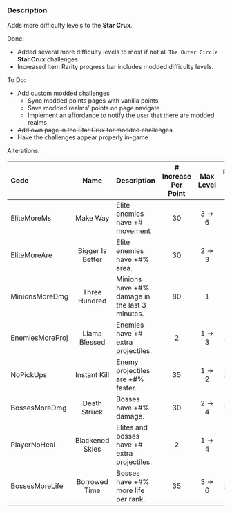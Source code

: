 ﻿### Description
Adds more difficulty levels to the **Star Crux**.

Done:
- Added several more difficulty levels to most if not all `The Outer Circle` **Star Crux** challenges.
- Increased Item Rarity progress bar includes modded difficulty levels.

To Do:
- Add custom modded challenges
  - Sync modded points pages with vanilla points
  - Save modded realms' points on page navigate
  - Implement an affordance to notify the user that there are modded realms
- ~~Add own page in the Star Crux for modded challenges~~
- Have the challenges appear properly in-game


Alterations:

| Code            |       Name       | Description                                    | # Increase Per Point | Max Level | Points Per Level |
|:----------------|:----------------:|:-----------------------------------------------|:--------------------:|:---------:|:----------------:|
| EliteMoreMs     |     Make Way     | Elite enemies have +# movement                 |          30          |  3 -> 6   |        2         |
| EliteMoreAre    | Bigger Is Better | Elite enemies have +#% area.                   |          30          |  2 -> 3   |        1         |
| MinionsMoreDmg  |  Three Hundred   | Minions have +#% damage in the last 3 minutes. |          80          |     1     |        3         |
| EnemiesMoreProj |  Liama Blessed   | Enemies have +# extra projectiles.             |          2           |  1 -> 3   |      3 -> 5      |
| NoPickUps       |   Instant Kill   | Enemy projectiles are +#% faster.              |          35          |  1 -> 2   |      2 -> 3      |
| BossesMoreDmg   |   Death Struck   | Bosses have +#% damage.                        |          30          |  2 -> 4   |      2 -> 3      |
| PlayerNoHeal    | Blackened Skies  | Elites and bosses have +# extra projectiles.   |          2           |  1 -> 4   |        4         |
| BossesMoreLife  |  Borrowed Time   | Bosses have +#% more life per rank.            |          35          |  3 -> 6   |      2 -> 4      |

